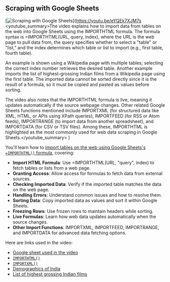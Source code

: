 ## Scraping with Google Sheets

[![Scraping with Google Sheets](https://i.ytimg.com/vi_webp/eYQEk7XJM7s/sddefault.webp)](https://youtu.be/eYQEk7XJM7s
<youtube_summary>The video explains how to import data from tables on the web into Google Sheets using the IMPORTHTML formula. The formula syntax is =IMPORTHTML(URL, query, index), where the URL is the web page to pull data from, the query specifies whether to select a "table" or "list," and the index determines which table or list to import (e.g., first table, fourth table). 

An example is shown using a Wikipedia page with multiple tables; selecting the correct index number retrieves the desired table. Another example imports the list of highest-grossing Indian films from a Wikipedia page using the first table. The imported data cannot be sorted directly since it is the result of a formula, so it must be copied and pasted as values before sorting.

The video also notes that the IMPORTHTML formula is live, meaning it updates automatically if the source webpage changes. Other related Google Sheets functions mentioned include IMPORTXML (for structured data like XML, HTML, or APIs using XPath queries), IMPORTFEED (for RSS or Atom feeds), IMPORTRANGE (to import data from another spreadsheet), and IMPORTDATA (for CSV or TSV files). Among these, IMPORTHTML is highlighted as the most commonly used for web data scraping in Google Sheets.</youtube_summary>
)

You'll learn how to [import tables on the web using Google Sheets's `=IMPORTHTML()` formula](https://support.google.com/docs/answer/3093339?hl=en), covering:

- **Import HTML Formula**: Use =IMPORTHTML(URL, "query", index) to fetch tables or lists from a web page.
- **Granting Access**: Allow access for formulas to fetch data from external sources.
- **Checking Imported Data**: Verify if the imported table matches the data on the web page.
- **Handling Errors**: Understand common issues and how to resolve them.
- **Sorting Data**: Copy imported data as values and sort it within Google Sheets.
- **Freezing Rows**: Use frozen rows to maintain headers while sorting.
- **Live Formulas**: Learn how web data updates automatically when the source changes.
- **Other Import Functions**: IMPORTXML, IMPORTFEED, IMPORTRANGE, and IMPORTDATA for advanced data fetching options.

Here are links used in the video:

- [Google sheet used in the video](https://docs.google.com/spreadsheets/d/1Qp_YTh1-hJHxjMWE_GofkvLIKgEdKxb6NFImpId3z9o/view)
- [`IMPORTHTML()`](https://support.google.com/docs/answer/3093339)
- [`IMPORTXML()`](https://support.google.com/docs/answer/3093342)
- [Demographics of India](https://en.wikipedia.org/wiki/Demographics_of_India)
- [List of highest grossing Indian films](https://en.wikipedia.org/wiki/List_of_highest-grossing_Indian_films)
